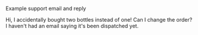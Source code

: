 Example support email and reply


Hi, I accidentally bought two bottles instead of one! Can I change the order? I haven't had an email saying it's been dispatched yet.


